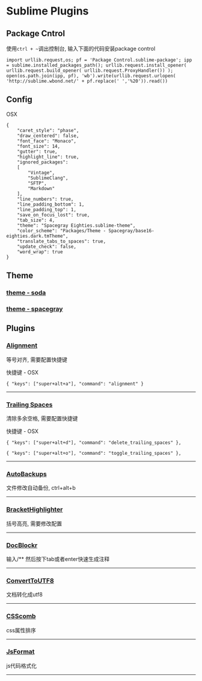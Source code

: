 # Sublime Plugins

## Package Cntrol

使用`ctrl + ~`调出控制台, 输入下面的代码安装package control

    import urllib.request,os; pf = 'Package Control.sublime-package'; ipp = sublime.installed_packages_path(); urllib.request.install_opener( urllib.request.build_opener( urllib.request.ProxyHandler()) ); open(os.path.join(ipp, pf), 'wb').write(urllib.request.urlopen( 'http://sublime.wbond.net/' + pf.replace(' ','%20')).read())
    
## Config

OSX

    {
        "caret_style": "phase",
        "draw_centered": false,
        "font_face": "Monaco",
        "font_size": 14,
        "gutter": true,
        "highlight_line": true,
        "ignored_packages":
        [
            "Vintage",
            "SublimeClang",
            "SFTP",
            "Markdown"
        ],
        "line_numbers": true,
        "line_padding_bottom": 1,
        "line_padding_top": 1,
        "save_on_focus_lost": true,
        "tab_size": 4,
        "theme": "Spacegray Eighties.sublime-theme",
        "color_scheme": "Packages/Theme - Spacegray/base16-eighties.dark.tmTheme",
        "translate_tabs_to_spaces": true,
        "update_check": false,
        "word_wrap": true
    }



## Theme

### [theme - soda](https://packagecontrol.io/packages/Theme%20-%20Soda)

### [theme - spacegray](https://packagecontrol.io/packages/Theme%20-%20Spacegray)

## Plugins

### [Alignment](https://packagecontrol.io/packages/Alignment)

等号对齐, 需要配置快捷键

快捷键 - OSX

    { "keys": ["super+alt+a"], "command": "alignment" }

---

### [Trailing Spaces](https://packagecontrol.io/packages/TrailingSpaces)

清除多余空格, 需要配置快捷键

快捷键 - OSX

	{ "keys": ["super+alt+d"], "command": "delete_trailing_spaces" },

	{ "keys": ["super+alt+o"], "command": "toggle_trailing_spaces" },


---

### [AutoBackups](https://packagecontrol.io/packages/AutoBackups)

文件修改自动备份, ctrl+alt+b

---

### [BracketHighlighter](https://packagecontrol.io/packages/BracketHighlighter)

括号高亮, 需要修改配置

---

### [DocBlockr](https://packagecontrol.io/packages/DocBlockr)

输入/** 然后按下tab或者enter快速生成注释

---

### [Convert​To​UTF8](https://packagecontrol.io/packages/ConvertToUTF8)

文档转化成utf8

---

### [CSScomb](https://packagecontrol.io/packages/CSScomb)

css属性排序

---

### [JsFormat](https://packagecontrol.io/packages/JsFormat)

js代码格式化

---

